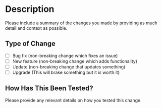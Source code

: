 # Description

Please include a summary of the changes you made by providing as much detail and context as possible.

## Type of Change

- [ ] Bug fix (non-breaking change which fixes an issue)
- [ ] New feature (non-breaking change which adds functionality)
- [ ] Update (non-breaking change that updates something)
- [ ] Upgrade (This will brake something but it is worth it)

## How Has This Been Tested?

Please provide any relevant details on how you tested this change.
